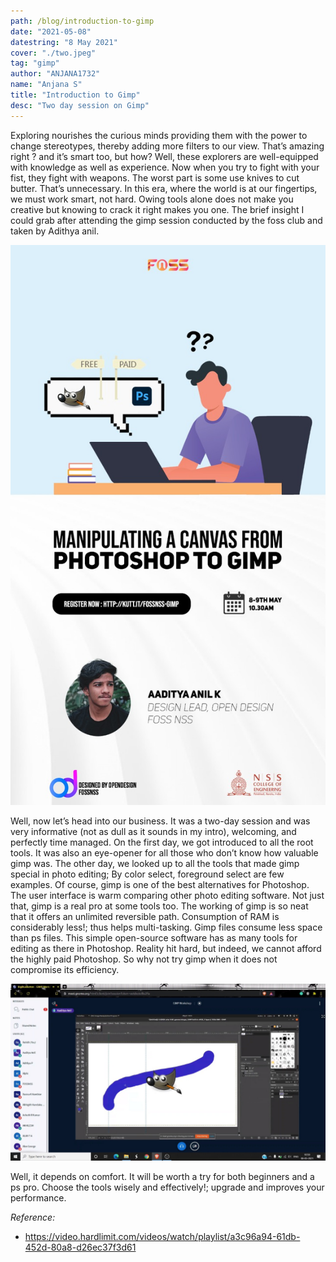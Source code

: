 ```yaml
---
path: /blog/introduction-to-gimp
date: "2021-05-08"
datestring: "8 May 2021"
cover: "./two.jpeg"
tag: "gimp"
author: "ANJANA1732"
name: "Anjana S"
title: "Introduction to Gimp"
desc: "Two day session on Gimp"
---
```



Exploring nourishes the curious minds providing them with the power to change stereotypes, thereby adding more filters to our view. That’s amazing right ? and it’s smart too, but how? Well, these explorers are well-equipped with knowledge as well as experience. Now when you try to fight with your fist, they fight with weapons. The worst part is some use knives to cut butter. That’s unnecessary. In this era, where the world is at our fingertips, we must work smart, not hard. Owing tools alone does not make you creative but knowing to crack it right makes you one. The brief insight I could grab after attending the gimp session conducted by the foss club and taken by Adithya anil.

![Poster](./one.jpeg)

Well, now let’s head into our business.  It was a two-day session and was very informative (not as dull as it sounds in my intro), welcoming, and perfectly time managed. On the first day, we got introduced to all the root tools. It was also an eye-opener for all those who don’t know how valuable gimp was. The other day, we looked up to all the tools that made gimp special in photo editing; By color select, foreground select are few examples. Of course, gimp is one of the best alternatives for Photoshop. The user interface is warm comparing other photo editing software. Not just that, gimp is a real pro at some tools too. The working of gimp is so neat that it offers an unlimited reversible path. Consumption of RAM is considerably less!; thus helps multi-tasking. Gimp files consume less space than ps files. This simple open-source software has as many tools for editing as there in Photoshop. Reality hit hard, but indeed, we cannot afford the highly paid Photoshop. So why not try gimp when it does not compromise its efficiency.

![Session picture](./two.jpeg)

Well, it depends on comfort.  It will be worth a try for both beginners and a ps pro. Choose the tools wisely and effectively!; upgrade and improves your performance.

_Reference:_

- https://video.hardlimit.com/videos/watch/playlist/a3c96a94-61db-452d-80a8-d26ec37f3d61

